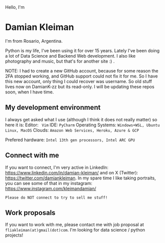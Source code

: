 Hello, I'm 
# Damian Kleiman

I'm from Rosario, Argentina. 

Python is my life, I've been using it for over 15 years. Lately I've been doing a lot of Data Science and Backend Web development. I also like photography and music, but that's for another site :) .

NOTE: I had to create a new GitHub account, because for some reason the 2FA stopped working, and GitHub support could not fix it for me. So I have this new account, only thing I could recover was username. So old stuff lives now on DamianK-zz but its read-only. I will be updating these repos soon, when I have time.

## My development environment

I always get asked what I use (although I think it does not really matter) so here it is:
Editor:
` 
Vim
`
IDE:
`
PyCharm
`
Operating Systems:
`
Windows+WSL, Ubuntu Linux, MacOS
`
Clouds:
`
Amazon Web Services, Heroku, Azure & GCP
`

Prefered hardware:
`
Intel 13th gen processors, Intel ARC GPU
`

## Connect with me
If you want to connect, I'm very active in LinkedIn: https://www.linkedin.com/in/damian-kleiman/ and on X (Twitter): https://twitter.com/damiankleiman. In my spare time I like taking portraits, you can see some of that in my instagram: https://www.instagram.com/kleimandamian/ 

`
Please do NOT connect to try to sell me stuff!
`

## Work proposals
If you want to work with me, please contact me with job proposal at `fliakleiman(at)gmail(dot)com`. I'm looking for data science / python projects! 
